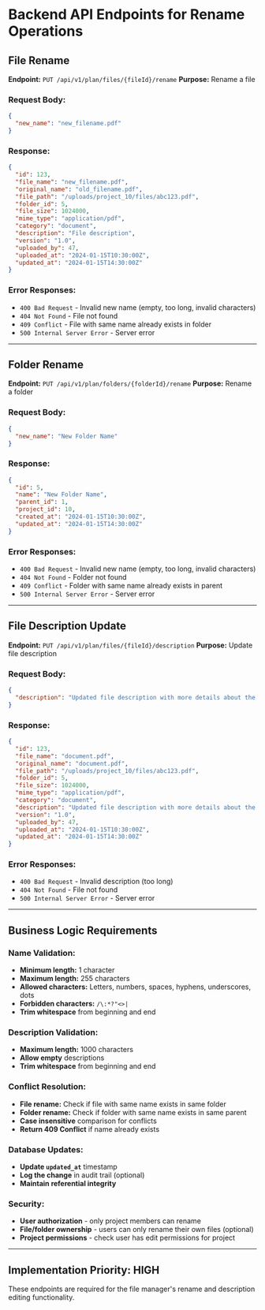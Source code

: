 # Backend API Endpoints for Rename Operations

## File Rename
**Endpoint:** `PUT /api/v1/plan/files/{fileId}/rename`
**Purpose:** Rename a file

### Request Body:
```json
{
  "new_name": "new_filename.pdf"
}
```

### Response:
```json
{
  "id": 123,
  "file_name": "new_filename.pdf",
  "original_name": "old_filename.pdf",
  "file_path": "/uploads/project_10/files/abc123.pdf",
  "folder_id": 5,
  "file_size": 1024000,
  "mime_type": "application/pdf",
  "category": "document",
  "description": "File description",
  "version": "1.0",
  "uploaded_by": 47,
  "uploaded_at": "2024-01-15T10:30:00Z",
  "updated_at": "2024-01-15T14:30:00Z"
}
```

### Error Responses:
- `400 Bad Request` - Invalid new name (empty, too long, invalid characters)
- `404 Not Found` - File not found
- `409 Conflict` - File with same name already exists in folder
- `500 Internal Server Error` - Server error

---

## Folder Rename
**Endpoint:** `PUT /api/v1/plan/folders/{folderId}/rename`
**Purpose:** Rename a folder

### Request Body:
```json
{
  "new_name": "New Folder Name"
}
```

### Response:
```json
{
  "id": 5,
  "name": "New Folder Name",
  "parent_id": 1,
  "project_id": 10,
  "created_at": "2024-01-15T10:30:00Z",
  "updated_at": "2024-01-15T14:30:00Z"
}
```

### Error Responses:
- `400 Bad Request` - Invalid new name (empty, too long, invalid characters)
- `404 Not Found` - Folder not found
- `409 Conflict` - Folder with same name already exists in parent
- `500 Internal Server Error` - Server error

---

## File Description Update
**Endpoint:** `PUT /api/v1/plan/files/{fileId}/description`
**Purpose:** Update file description

### Request Body:
```json
{
  "description": "Updated file description with more details about the content"
}
```

### Response:
```json
{
  "id": 123,
  "file_name": "document.pdf",
  "original_name": "document.pdf",
  "file_path": "/uploads/project_10/files/abc123.pdf",
  "folder_id": 5,
  "file_size": 1024000,
  "mime_type": "application/pdf",
  "category": "document",
  "description": "Updated file description with more details about the content",
  "version": "1.0",
  "uploaded_by": 47,
  "uploaded_at": "2024-01-15T10:30:00Z",
  "updated_at": "2024-01-15T14:30:00Z"
}
```


### Error Responses:
- `400 Bad Request` - Invalid description (too long)
- `404 Not Found` - File not found
- `500 Internal Server Error` - Server error

---

## Business Logic Requirements

### Name Validation:
- **Minimum length:** 1 character
- **Maximum length:** 255 characters
- **Allowed characters:** Letters, numbers, spaces, hyphens, underscores, dots
- **Forbidden characters:** `/\:*?"<>|`
- **Trim whitespace** from beginning and end

### Description Validation:
- **Maximum length:** 1000 characters
- **Allow empty** descriptions
- **Trim whitespace** from beginning and end

### Conflict Resolution:
- **File rename:** Check if file with same name exists in same folder
- **Folder rename:** Check if folder with same name exists in same parent
- **Case insensitive** comparison for conflicts
- **Return 409 Conflict** if name already exists

### Database Updates:
- **Update `updated_at`** timestamp
- **Log the change** in audit trail (optional)
- **Maintain referential integrity**

### Security:
- **User authorization** - only project members can rename
- **File/folder ownership** - users can only rename their own files (optional)
- **Project permissions** - check user has edit permissions for project

---

## Implementation Priority: HIGH
These endpoints are required for the file manager's rename and description editing functionality.
